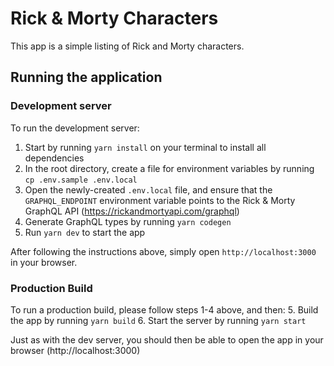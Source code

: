 # Rick & Morty Characters

This app is a simple listing of Rick and Morty characters.

## Running the application

### Development server

To run the development server:
1. Start by running `yarn install` on your terminal to install all dependencies
2. In the root directory, create a file for environment variables by running `cp .env.sample .env.local`
3. Open the newly-created `.env.local` file, and ensure that the `GRAPHQL_ENDPOINT` environment variable points to the Rick & Morty GraphQL API (https://rickandmortyapi.com/graphql)
4. Generate GraphQL types by running `yarn codegen`
5. Run `yarn dev` to start the app

After following the instructions above, simply open `http://localhost:3000` in your browser.

### Production Build

To run a production build, please follow steps 1-4 above, and then:
5. Build the app by running `yarn build`
6. Start the server by running `yarn start`

Just as with the dev server, you should then be able to open the app in your browser (http://localhost:3000)
